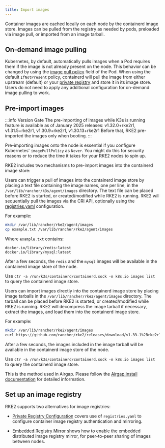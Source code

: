 ```yaml
---
title: Import images
---
```


Container images are cached locally on each node by the containerd image store. Images can be pulled from the registry as needed by pods, preloaded via image pull, or imported from an image tarball.

## On-demand image pulling

Kubernetes, by default, automatically pulls images when a Pod requires them if the image is not already present on the node. This behavior can be changed by using the [image pull policy](https://kubernetes.io/docs/concepts/containers/images/#image-pull-policy) field of the Pod. When using the default `IfNotPresent` policy, containerd will pull the image from either upstream (default) or your [private registry](install/private_registry.md) and store it in its image store. Users do not need to apply any additional configuration for on-demand image pulling to work.


## Pre-import images
:::info Version Gate
The pre-importing of images while K3s is running feature is available as of January 2025 releases: v1.32.0+rke2r1, v1.31.5+rke2r1, v1.30.9+rke2r1, v1.30.13+rke2r1
Before that, RKE2 pre-imported the images only when booting.
:::

Pre-importing images onto the node is essential if you configure Kubernetes' `imagePullPolicy` as `Never`. You might do this for security reasons or to reduce the time it takes for your RKE2 nodes to spin up.

RKE2 includes two mechanisms to pre-import images into the containerd image store:

<Tabs groupId="import-images" queryString>
<TabItem value="Online image importing" default>

Users can trigger a pull of images into the containerd image store by placing a text file containing the image names, one per line, in the `/var/lib/rancher/k3s/agent/images` directory. The text file can be placed before RKE2 is started, or created/modified while RKE2 is running. RKE2 will sequentially pull the images via the CRI API, optionally using the [registries.yaml](install/private_registry.md) configuration.

For example:

```bash
mkdir /var/lib/rancher/rke2/agent/images
cp example.txt /var/lib/rancher/rke2/agent/images
```

Where `example.txt` contains:

```
docker.io/library/redis:latest
docker.io/library/mysql:latest
```

After a few seconds, the `redis` and the `mysql` images will be available in the containerd image store of the node. 

Use `ctr -a /run/k3s/containerd/containerd.sock -n k8s.io images list` to query the containerd image store.

</TabItem>
<TabItem value="Offline image importing">

Users can import images directly into the containerd image store by placing image tarballs in the `/var/lib/rancher/rke2/agent/images` directory. The tarball can be placed before RKE2 is started, or created/modified while RKE2 is running. RKE2 will decompress the image tarball if necessary, extract the images, and load them into the containerd image store.

For example:

```bash
mkdir /var/lib/rancher/rke2/agent/images
curl https://github.com/rancher/rke2/releases/download/v1.33.1%2Brke2r1/rke2-images.linux-amd64.tar.zst -O  /var/lib/rancher/rke2/agent/images/rke2-images-amd64.tar.zst
```

After a few seconds, the images included in the image tarball will be available in the containerd image store of the node. 

Use `ctr -a /run/k3s/containerd/containerd.sock -n k8s.io images list` to query the containerd image store.

This is the method used in Airgap. Please follow the [Airgap install documentation](install/airgap.md) for detailed information.

</TabItem>
</Tabs>

## Set up an image registry

RKE2 supports two alternatives for image registries:

* [Private Registry Configuration](install/private_registry.md) covers use of `registries.yaml` to configure container image registry authentication and mirroring.

* [Embedded Registry Mirror](install/registry_mirror.md) shows how to enable the embedded distributed image registry mirror, for peer-to-peer sharing of images between nodes.

